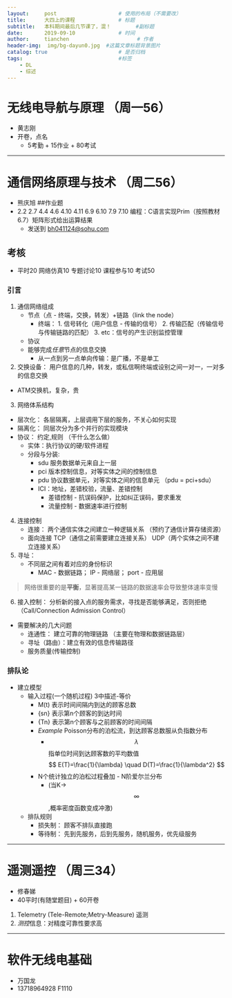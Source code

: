 ```yaml
---
layout:     post                    # 使用的布局（不需要改）
title:      大四上的课程              # 标题 
subtitle:   本科期间最后几节课了，混！        #副标题
date:       2019-09-10              # 时间
author:     tianchen                      # 作者
header-img:  img/bg-dayun0.jpg  #这篇文章标题背景图片
catalog: true                       # 是否归档
tags:                               #标签
    - DL
    - 综述
---
```



# 无线电导航与原理 （周一56）
* 黄志刚    
* 开卷，点名
    * 5考勤 + 15作业 + 80考试

--- 
 
# 通信网络原理与技术 （周二56）
* 熊庆旭
##作业题 
* 2.2 2.7 4.4 4.6 4.10 4.11 6.9 6.10 7.9 7.10 编程：C语言实现Prim（按照教材6.7）矩阵形式给出运算结果
    * 发送到 bh041124@sohu.com
## 考核
* 平时20 网络仿真10 专题讨论10 课程参与10 考试50
### 引言
1. 通信网络组成 
    * 节点（点 - 终端，交换，转发）+链路（link the node）
        * 终端： 1. 信号转化（用户信息 - 传输的信号） 2. 传输匹配（传输信号与传输链路的匹配） 3. etc：信号的产生识别监控管理
    * 协议
    * 能够完成*任意*节点的信息交换
        * 从一点到另一点单向传输：是广播，不是单工
2. 交换设备： 用户信息的几种，转发，或私信啊终端或设别之间一对一，一对多的信息交换
* ATM交换机，复杂，贵
3. 网络体系结构
* 层次化： 各层隔离，上层调用下层的服务，不关心如何实现
* 隔离化： 同层次分为多个并行的实现模块
* 协议： 约定,规则 （干什么怎么做）
    * 实体：执行协议的硬/软件进程
    * 分段与分装:
        * sdu 服务数据单元来自上一层
        * pci 版本控制信息，对等实体之间的控制信息
        * pdu 协议数据单元，对等实体之间的信息单元 （pdu = pci+sdu）
        * ICI：地址，差错校验，流量、差错控制 
            * 差错控制 - 抗误码保护，比如纠正误码，要求重发
            * 流量控制 - 数据速率进行控制
4. 连接控制
    * 连接： 两个通信实体之间建立一种逻辑关系 （预约了通信计算存储资源）
    * 面向连接 TCP（通信之前需要建立连接关系） UDP（两个实体之间不建立连接关系）
5. 寻址：
    * 不同层之间有着对应的身份标识
        * MAC - 数据链路； IP - 网络层； port - 应用层
> 网络很重要的是**平衡**，显著提高某一链路的数据速率会导致整体速率变慢
6. 接入控制： 分析新的接入点的服务需求，寻找是否能够满足，否则拒绝（Call/Connection Admission Control）
* 需要解决的几大问题
    * 连通性： 建立可靠的物理链路 （主要在物理和数据链路层）
    * 寻址（路由）：建立有效的信息传输路径
    * 服务质量(传输控制)
### 排队论
* 建立模型
    * 输入过程(一个随机过程) 3中描述-等价
        * M(t) 表示时间间隔内到达的顾客总数
        * {sn} 表示第n个顾客的到达时间
        * {Tn} 表示第n个顾客与之前顾客的时间间隔
        * *Example* Poisson分布的泊松流，到达顾客总数服从负指数分布
            * $$ \lambda $$ 指单位时间到达顾客数的平均数值 $$ E(T)=\frac{1}{\lambda} \quad  D(T)=\frac{1}{\lambda^2} $$
        * N个统计独立的泊松过程叠加 - N阶爱尔兰分布
            * (当K->$$ \infty $$,概率密度函数变成冲激)
    * 排队规则
        * 损失制： 顾客不排队直接跑
        * 等待制： 先到先服务，后到先服务，随机服务，优先级服务

---

# 遥测遥控 （周三34）
* 修春娣
* 40平时(有随堂题目) + 60开卷 
1. Telemetry (Tele-Remote;Metry-Measure) 遥测
2. *测控*信息：对精度可靠性要求高

--- 

# 软件无线电基础
* 万国龙
* 13718964928 F1110

